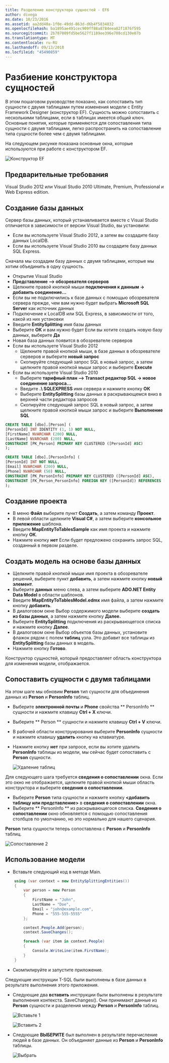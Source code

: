 ```yaml
---
title: Разделение конструктора сущностей - EF6
author: divega
ms.date: 10/23/2016
ms.assetid: aa2dd48a-1f0e-49dd-863d-d6b4f5834832
ms.openlocfilehash: ba1895ae491cec909ff88a8784eea82f1876f595
ms.sourcegitcommit: 2b787009fd5be5627f1189ee396e708cd130e07b
ms.translationtype: MT
ms.contentlocale: ru-RU
ms.lasthandoff: 09/13/2018
ms.locfileid: "45490859"
---
```

# <a name="designer-entity-splitting"></a>Разбиение конструктора сущностей
В этом пошаговом руководстве показано, как сопоставить тип сущности с двумя таблицами путем изменения модели с Entity Framework Designer (конструктор EF). Сущность можно сопоставить с несколькими таблицами, если в таблицах имеется общий ключ. Основные понятия, которые применяются для сопоставления типа сущности с двумя таблицами, легко распространить на сопоставление типа сущности более чем с двумя таблицами.

На следующем рисунке показана основные окна, которые используются при работе с конструктором EF.

![Конструктор EF](~/ef6/media/efdesigner.png)

## <a name="prerequisites"></a>Предварительные требования

Visual Studio 2012 или Visual Studio 2010 Ultimate, Premium, Professional и Web Express edition.

## <a name="create-the-database"></a>Создание базы данных

Сервер базы данных, который устанавливается вместе с Visual Studio отличается в зависимости от версии Visual Studio, вы установили:

-   Если вы используете Visual Studio 2012, а затем вы создадите базу данных LocalDB.
-   Если вы используете Visual Studio 2010 вы создадите базу данных SQL Express.

Сначала мы создадим базу данных с двумя таблицами, которые мы хотим объединить в одну сущность.

-   Открытие Visual Studio
-   **Представление —&gt; обозревателя серверов**
-   Щелкните правой кнопкой мыши **подключения к данным -&gt; добавить соединение...**
-   Если вы не подключились к базе данных с помощью обозревателя сервера прежде, чем вам нужно будет выбрать **Microsoft SQL Server** как источник данных
-   Подключение к LocalDB или SQL Express, в зависимости от того, какой из них установки
-   Введите **EntitySplitting** имя базы данных
-   Выберите **ОК** и вам нужно будет Если вы хотите создать новую базу данных, выберите **Да**
-   Новая база данных появится в обозревателе серверов
-   Если вы используете Visual Studio 2012
    -   Щелкните правой кнопкой мыши, в базе данных в обозревателе серверов и выберите **новый запрос**
    -   Скопируйте следующий запрос SQL в новый запрос, а затем щелкните правой кнопкой мыши запрос и выберите **Execute**
-   Если вы используете Visual Studio 2010
    -   Выберите **тарифный план —&gt; Transact редактор SQL -&gt; новое соединение запроса...**
    -   Введите **.\\ SQLEXPRESS** имя сервера и нажмите кнопку **ОК**
    -   Выберите **EntitySplitting** базы данных в раскрывающемся вниз в верхней части редактора запросов
    -   Скопируйте следующий запрос SQL в новый запрос, а затем щелкните правой кнопкой мыши запрос и выберите **Выполнение SQL**

``` SQL
CREATE TABLE [dbo].[Person] (
[PersonId] INT IDENTITY (1, 1) NOT NULL,
[FirstName] NVARCHAR (200) NULL,
[LastName] NVARCHAR (200) NULL,
CONSTRAINT [PK_Person] PRIMARY KEY CLUSTERED ([PersonId] ASC)
);

CREATE TABLE [dbo].[PersonInfo] (
[PersonId] INT NOT NULL,
[Email] NVARCHAR (200) NULL,
[Phone] NVARCHAR (50) NULL,
CONSTRAINT [PK_PersonInfo] PRIMARY KEY CLUSTERED ([PersonId] ASC),
CONSTRAINT [FK_Person_PersonInfo] FOREIGN KEY ([PersonId]) REFERENCES [dbo].[Person] ([PersonId]) ON DELETE CASCADE
);
```

## <a name="create-the-project"></a>Создание проекта

-   В меню **Файл** выберите пункт **Создать**, а затем команду **Проект**.
-   В левой области щелкните **Visual C\#**, а затем выберите **консольное приложение** шаблона.
-   Введите **MapEntityToTablesSample** как имя проекта и нажмите кнопку **ОК**.
-   Нажмите кнопку **нет** Если будет предложено сохранить запрос SQL, созданный в первом разделе.

## <a name="create-a-model-based-on-the-database"></a>Создать модель на основе базы данных

-   Щелкните правой кнопкой мыши имя проекта в обозревателе решений, выберите пункт **добавить**, а затем нажмите кнопку **новый элемент**.
-   Выберите **данных** меню слева, а затем выберите **ADO.NET Entity Data Model** в области шаблонов.
-   Введите **MapEntityToTablesModel.edmx** имя файла, а затем нажмите кнопку **добавить**.
-   В диалоговом окне Выбор содержимого модели выберите **создать из базы данных**, а затем нажмите кнопку **Далее.**
-   Выберите **EntitySplitting** подключения из раскрывающегося списка и нажмите кнопку **Далее**.
-   В диалоговом окне Выбор объектов базы данных, установите флажок рядом с полем **таблиц** узла.
    Это добавит все таблицы из **EntitySplitting** базы данных в модель.
-   Нажмите кнопку **Готово**.

Конструктор сущностей, который предоставляет область конструктора для изменения модели, отображается.

## <a name="map-an-entity-to-two-tables"></a>Сопоставить сущности с двумя таблицами

На этом шаге мы обновим **Person** тип сущности для объединения данных из **Person** и **PersonInfo** таблиц.

-   Выберите **электронной почты** и **Phone** свойства ** PersonInfo ** сущности и нажмите клавишу **Ctrl + X** ключи.
-   Выберите ** Person ** сущности и нажмите клавишу **Ctrl + V** ключи.
-   В рабочей области конструирования выберите **PersonInfo** сущности и нажмите клавишу **удалить** кнопку на клавиатуре.
-   Нажмите кнопку **нет** при запросе, если вы хотите удалить **PersonInfo** таблицы из модели, мы сейчас будет сопоставить с **Person** сущности.

    ![Удаление таблиц](~/ef6/media/deletetables.png)

Для следующего шага требуется **сведения о сопоставлении** окна. Если это окно не отображается, щелкните правой кнопкой мыши область конструктора и выберите **сведения о сопоставлении**.

-   Выберите **Person** типа сущности и нажмите кнопку **&lt;добавить таблицу или представление&gt;** в **сведения о сопоставлении** окна.
-   Выберите ** PersonInfo ** из раскрывающегося списка.
    **Сведения о сопоставлении** окно обновляется с помощью сопоставления столбцов по умолчанию, но это нормально для нашего сценария.

**Person** типа сущности теперь сопоставлена с **Person** и **PersonInfo** таблиц.

![Сопоставление 2](~/ef6/media/mapping2.png)

## <a name="use-the-model"></a>Использование модели

-   Вставьте следующий код в методе Main.

``` csharp
    using (var context = new EntitySplittingEntities())
    {
        var person = new Person
        {
            FirstName = "John",
            LastName = "Doe",
            Email = "john@example.com",
            Phone = "555-555-5555"
        };

        context.People.Add(person);
        context.SaveChanges();

        foreach (var item in context.People)
        {
            Console.WriteLine(item.FirstName);
        }
    }
```

-   Скомпилируйте и запустите приложение.

Следующие инструкции T-SQL были выполнены в базе данных в результате выполнения этого приложения. 

-   Следующие два **вставить** инструкции были выполнены в результате выполнения контекста. SaveChanges(). Они принимают данные из **Person** сущности и разделения между **Person** и **PersonInfo** таблиц.

    ![Вставьте 1](~/ef6/media/insert1.png)

    ![Вставить 2](~/ef6/media/insert2.png)
-   Следующие **ВЫБЕРИТЕ** был выполнен в результате перечисление людей в базе данных. Он объединяет данные из **Person** и **PersonInfo** таблицы.

    ![Выбрать](~/ef6/media/select.png)

